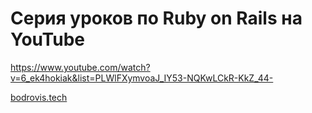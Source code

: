 # Серия уроков по Ruby on Rails на YouTube

https://www.youtube.com/watch?v=6_ek4hokiak&list=PLWlFXymvoaJ_IY53-NQKwLCkR-KkZ_44-

[bodrovis.tech](https://bodrovis.tech)

